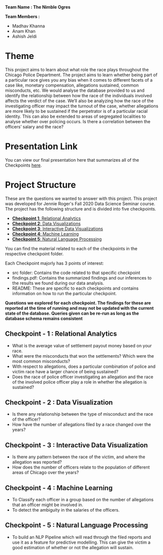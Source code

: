 **Team Name : The Nimble Ogres**

**Team Members :**
*	Madhav Khanna
*	Anam Khan
*	Ashish Jeldi


# Theme

This project aims to learn about what role the race plays throughout the Chicago Police
Department. The project aims to learn whether being part of a particular race gives you any bias when it comes to different facets of a case like, monetary compensation, allegations sustained, common misconducts, etc. We would analyse the database provided to us and identify the relationship between how the race of the individuals involved affects the verdict of the case. We’ll also be analyzing how the race of the investigating officer may impact the turnout of the case, whether allegations are more likely to be sustained if the perpetrator is of a particular racial identity. This can also be extended to areas of segregated localities to analyse whether over policing occurs.  Is there a correlation between the officers’ salary and the race?


# Presentation Link
You can view our final presentation here that summarizes all of the Checkpoints [here](https://docs.google.com/presentation/d/1LbYxgEXYj98cZ4KthSaGlAnHox1TbmF5MNw25CnqOOk/edit?usp=sharing). 

# Project Structure

These are the questions we wanted to answer with this project. This project was developed for Jennie Roger's Fall 2020 Data Science Seminar course. The project has the following structure and is divided into five checkpoints.
* [**Checkpoint 1**: Relational Analytics](/The%20Nimble%20Ogres/Checkpoint_1/) 
* [**Checkpoint 2**: Data Visualizations](/The%20Nimble%20Ogres/Checkpoint_2/)
* [**Checkpoint 3**: Interactive Data Visualizations](/The%20Nimble%20Ogres/Checkpoint_3/)
* [**Checkpoint 4**: Machine Learning](/The%20Nimble%20Ogres/Checkpoint_4/)
* [**Checkpoint 5**: Natural Language Processing](/The%20Nimble%20Ogres/Checkpoint_5/)

You can find the material related to each of the checkpoints in the respective checkpoint folder.

Each Checkpoint majorly has 3 points of interest:
*	src folder: Contains the code related to that specific checkpoint
*	findings.pdf: Contains the summarized findings and our inferences to the results we found during our data analysis.
* README: These are specific to each checkpoints and contains information on how to run the particular checkpoint.


**Questions we explored for each checkpoint.  The findings for these are reported at the time of running and may not be updated with the current state of the database. Queries given can be re-run as long as the database schema remains consistent**

## Checkpoint - 1 : Relational Analytics

* What is the average value of settlement payout money based on your race.
* What were the misconducts that won the settlements? Which were the most common misconducts?
* With respect to allegations, does a particular combination of police and victim race have a larger chance of being sustained?
* Does the race of police officer investigating an allegation and the race of the involved police officer play a role in whether the allegation is sustained? 


## Checkpoint - 2 : Data Visualization

* Is there any relationship between the type of misconduct and the race of the officer?
* How have the number of allegations filed by a race changed over the years?

## Checkpoint - 3 : Interactive Data Visualization

* Is there any pattern between the race of the victim, and where the allegation was reported?
* How does the number of officers relate to the population of different areas of Chicago over the years?

## Checkpoint - 4 : Machine Learning

* To Classify each officer in a group based on the number of allegations that an officer might be involved in.
* To detect the ambiguity in the salaries of the officers.


## Checkpoint - 5 : Natural Language Processing

* To build an NLP Pipeline which will read through the filed reports and use it as a feature for predictive modelling. This can give the victim a good estimation of whether or not the allegation will sustain.